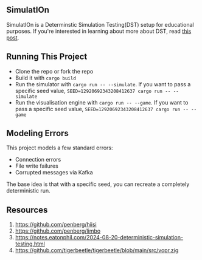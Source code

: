 ## SimulatIOn
SimulatIOn is a Determinstic Simulation Testing(DST) setup for educational purposes. If you're interested in learning about more about DST, read [this post](https://notes.eatonphil.com/2024-08-20-deterministic-simulation-testing.html).

## Running This Project
* Clone the repo or fork the repo
* Build it with `cargo build`
* Run the simulator with `cargo run -- --simulate`. If you want to pass a specific seed value, `SEED=12920692343208412637 cargo run -- --simulate`
* Run the visualisation engine with `cargo run -- --game`. If you want to pass a specific seed value, `SEED=12920692343208412637 cargo run -- --game`

## Modeling Errors
This project models a few standard errors:
* Connection errors
* File write failures
* Corrupted messages via Kafka

The base idea is that with a specific seed, you can recreate a completely deterministic run.

## Resources

1. https://github.com/penberg/hiisi
2. https://github.com/penberg/limbo
3. https://notes.eatonphil.com/2024-08-20-deterministic-simulation-testing.html
4. https://github.com/tigerbeetle/tigerbeetle/blob/main/src/vopr.zig
